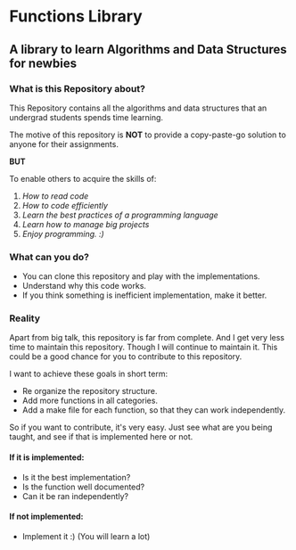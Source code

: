 # Functions Library
## A library to learn Algorithms and Data Structures for newbies

### What is this Repository about?
  This Repository contains all the algorithms and data structures that an
  undergrad students spends time learning.

  The motive of this repository is  **NOT** to provide a copy-paste-go solution
  to anyone for their assignments.

  **BUT**

  To enable others to acquire the skills of:
  1. *How to read code*
  2. *How to code efficiently*
  3. *Learn the best practices of a programming language*
  4. *Learn how to manage big projects*
  5. *Enjoy programming. :)*

### What can you do?
  * You can clone this repository and play with the implementations.
  * Understand why this code works.
  * If you think something is inefficient implementation, make it better.

### Reality
  Apart from big talk, this repository is far from complete. And I get very less
  time to maintain this repository. Though I will continue to maintain it.
  This could be a good chance for you to contribute to this repository.

  I want to achieve these goals in short term:
  * Re organize the repository structure.
  * Add more functions in all categories.
  * Add a make file for each function, so that they can work independently.

  So if you want to contribute, it's very easy. Just see what are you being
  taught, and see if that is implemented here or not.

#### If it is implemented:
  * Is it the best implementation?
  * Is the function well documented?
  * Can it be ran independently?

#### If not implemented:
  * Implement it :) (You will learn a lot)
